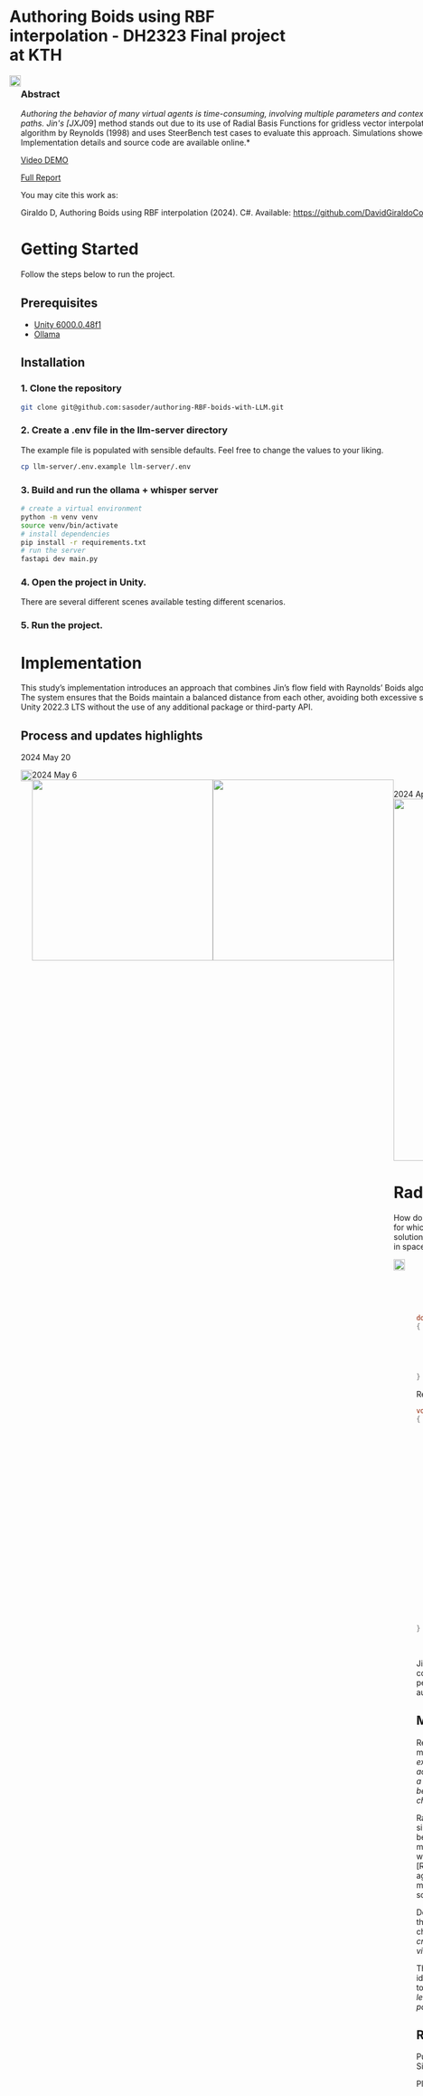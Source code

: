 # Authoring Boids using RBF interpolation - DH2323 Final project at KTH

<div style = "display: flex">
    <img width="100%" src="https://github.com/DavidGiraldoCode/p-bois_steering_behaviors/blob/develop/Assets/Art/Images/rbf_boids_cover.jpg"/>
<div/>
    
### **Abstract**

*Authoring the behavior of many virtual agents is time-consuming, involving multiple parameters and context-specific needs. Some steering algorithms use vector fields to influence agents' global paths. Jin's [JXJ*09] method stands out due to its use of Radial Basis Functions for gridless vector interpolation. This paper extends Jin's method to 3D vector fields for controlling the Boids algorithm by Reynolds (1998) and uses SteerBench test cases to evaluate this approach. Simulations showed Boids maneuvering through S shapes and shrinking to pass through narrow spaces. Implementation details and source code are available online.\*

[Video DEMO](https://youtu.be/nZEUKUlAuHc)

[Full Report](https://drive.google.com/file/d/1k3AKPGAwXgeN48xWnjw-gUNlBZpsrc0d/view)

You may cite this work as:

Giraldo D, Authoring Boids using RBF interpolation (2024). C#. Available: https://github.com/DavidGiraldoCode/p-authoring_boids_RBF_interpolation

# Getting Started

Follow the steps below to run the project.

## Prerequisites

- [Unity 6000.0.48f1](https://unity.com)
- [Ollama](https://ollama.com/)

## Installation

### 1. Clone the repository

```bash
git clone git@github.com:sasoder/authoring-RBF-boids-with-LLM.git
```

### 2. Create a .env file in the llm-server directory

The example file is populated with sensible defaults. Feel free to change the values to your liking.

```bash
cp llm-server/.env.example llm-server/.env
```

### 3. Build and run the ollama + whisper server

```bash
# create a virtual environment
python -m venv venv
source venv/bin/activate
# install dependencies
pip install -r requirements.txt
# run the server
fastapi dev main.py
```

### 4. Open the project in Unity.

There are several different scenes available testing different scenarios.

### 5. Run the project.

# Implementation

This study’s implementation introduces an approach that combines Jin’s flow field with Raynolds’ Boids algorithm, aiming to create a more plausible and visually appealing result for bird-like agents. The system ensures that the Boids maintain a balanced distance from each other, avoiding both excessive spreading and collisions while following a predefined path. The simulation used C# in Unity 2022.3 LTS without the use of any additional package or third-party API.

## Process and updates highlights

2024 May 20

<div style = "display: flex">
    <img width="100%" src="https://github.com/DavidGiraldoCode/p-bois_steering_behaviors/blob/develop/Assets/Art/Images/RBF_step_by_step_boids.jpg"/>
<div/>
2024 May 6
<br/>
<div style = "display: flex">
    <img width="320px" src="https://github.com/DavidGiraldoCode/p-bois_steering_behaviors/blob/develop/Assets/Art/Images/image.png"/>
    <img width="320px" src="https://github.com/DavidGiraldoCode/p-bois_steering_behaviors/blob/develop/Assets/Art/Images/vf1.png"/>
<div/>
<br/>
2024 April
<br/>
<img width="640px" src="https://github.com/DavidGiraldoCode/p-bois_steering_behaviors/blob/develop/Assets/Art/Flow_fields_test.gif"/>

# Radial Basis Functions (RBF)

How do we interpolate when there is no grid? Having no sample grid is a scattered data problem for which traditional linear interpolation does not suffice. Thus, Radial Basis Functions exist as a solution for this problem by defining a function capable of interpolating any given discrete value in space, given all the values at source points.

<div style = "display: flex">
    <img width="50%" src="https://github.com/DavidGiraldoCode/p-bois_steering_behaviors/blob/develop/Assets/Art/Images/rbf_equations.jpg"/>
<div/>

$$
S(\mathbf{x}) = \sum_{i=1}^{n} \lambda_i \phi(||\mathbf{x} - \mathbf{x}_i||), \quad \mathbf{x} \in \mathbb{R}^d.
$$

$$
\Phi(r) = ||\mathbf{x} - \mathbf{x}_i||
$$

```csharp
double Phi(Vector3 vector_j, Vector3 vector_i) //RBF
{
    Vector3 distance = vector_j - vector_i;
    float r = distance.magnitude;
    double GSkernel = Math.Exp(-0.001 * Math.Pow(r, 2)); //Gaussian (GS)
    double Skernel = r;  //Spline (S)
    return Skernel;
}
```

Relationship between source points

```csharp
void ComputeInterpolationMatricesXY(List<Vector3> points, List<Vector3> vectors)
{
    int rows = points.Count;
    int columns = points.Count + 1;
    double[,] matrixX = new double[rows, columns];
    double[,] matrixY = new double[rows, columns];

    for (int j = 0; j < rows; j++)
    {
        for (int i = 0; i < columns; i++)
        {
            if (i < rows)
            {
                matrixX[j, i] = Phi(points[j], points[i]);
                matrixY[j, i] = Phi(points[j], points[i]);
            }
            else
            {
                matrixX[j, i] = vectors[j].x;
                matrixY[j, i] = vectors[j].z;
            }
        }
    }

    matrixPHIforX = matrixX;
    matrixPHIforY = matrixY;
}
```

$$
[\Phi]*[\lambda] = [f]
$$

Jin (2009) presented an application of crow authoring relaying on path-planning components. They incorporated radial basis function interpolation of vector fields to guide pedestrians' flow in a grid-less setup. I am implementing and applying their paper to author the flow of a flock of boids.

## More about crowd simulations

Representing multiple living entities in a virtual world is used in a number of fields, from movies and video games to urban planning and architecture. And [LBC*22] Lemori’s extensive categorization proves how committed computer graphics practitioners are to achieving plausible results. Rendering several virtual agents is known as crow simulation, a branch of computer graphics animation, and it deals with representing non-verbal behaviors of virtual beings and their relations with their environment and others, characterized by the change of their position over time [CFV*22].

Raynolds’ Boids model is a well-known steering behavior algorithm within the crow simulation field that simulates a flock of entities in a 3D digital environment. It has set a benchmark for what a user can do in terms of simulated animal behavior. He stated three main rules: collision avoidance, velocity matching, and flock centering, concepts that then were independently defined by Raynorlds as Separation, Alignment, and Cohesion [Rey02]. There are several strategies to steer and author these boids that focus on the agent's local movement. However, as computer processing improves, game titles and movies strive for increasingly complex scenes where multiple agents interact and follow scripted behavior and paths.

Defining a virtual agent’s behavior is known as authoring simulations, a multi-layer task that enables users to achieve creative intents and satisfy application-specific characteristics [LBC*22]. Six categories encompass the aspects that can be authored in a crow simulation: Hih-level behaviors, path-planning, local movements, body animation, visualization, and post-processing [LBC*22].

This paper focuses on Path-planing, which refers to authoring agents on a global scale, ideal when seeking to control large, endless crowds in complex environments not limited to a time window [LBC*22]. For global planning to happen, techniques such as Flows leverage vector fields that influence the path agents take without specifying individual paths explicitly. [LBC*22]

## References

Pulsar Bytes provided the bird mesh at the Unity Assets Store. Sound provided by SilentSeason at freesound.com.

Please refer to the section: [References](https://github.com/DavidGiraldoCode/p-authoring_boids_RBF_interpolation/blob/develop/Refences.md)
